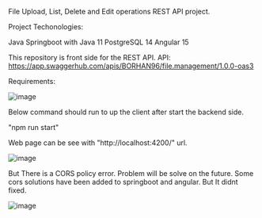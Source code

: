 File Upload, List, Delete and Edit operations REST API project.

Project Techonologies:

Java Springboot with Java 11
PostgreSQL 14
Angular 15

This repository is front side for the REST API.
API: https://app.swaggerhub.com/apis/BORHAN96/file.management/1.0.0-oas3

Requirements:

![image](https://user-images.githubusercontent.com/32410197/222528427-112e4337-8801-4ea5-b6e9-71152d6a77ef.png)

Below command should run to up the client after start the backend side.

"npm run start"

Web page can be see with "http://localhost:4200/" url.

![image](https://user-images.githubusercontent.com/32410197/222529338-45cbb5af-443b-4af6-8f98-794e540b138c.png)

But There is a CORS policy error. Problem will be solve on the future. Some cors solutions have been added to springboot and angular. But It didnt fixed.

![image](https://user-images.githubusercontent.com/32410197/222529611-9a6ec6e2-93c7-4bbe-b21a-201518f2900a.png)
